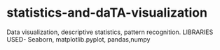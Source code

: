 # statistics-and-daTA-visualization
Data visualization, descriptive statistics, pattern recognition.
LIBRARIES USED-  Seaborn, matplotlib.pyplot, pandas,numpy
